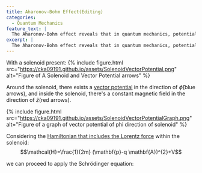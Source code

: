 ```yaml
---
title: Aharonov-Bohm Effect(Editing)
categories:
  - Quantum Mechanics
feature_text: |
  The Aharonov-Bohm effect reveals that in quantum mechanics, potentials have a real effect on charged particles, even in regions where there are no electromagnetic fields or forces acting. This stands in contrast to classical physics, which does not attribute any physical significance to potentials in the absence of fields.
excerpt: |
  The Aharonov-Bohm effect reveals that in quantum mechanics, potentials have a real effect on charged particles, even in regions where there are no electromagnetic fields or forces acting. This stands in contrast to classical physics, which does not attribute any physical significance to potentials in the absence of fields.
---
```



With a solenoid present:
{% include figure.html src="https://cka09191.github.io/assets/SolenoidVectorPotential.png" alt="Figure of A Solenoid and Vector Potential arrows" %}

Around the solenoid, there exists a [vector potential](https://cka09191.github.io/Fundamental-Concepts-in-Electromagnetics) in the direction of $\widehat\phi$(blue arrows), and inside the solenoid, there's a constant magnetic field in the direction of $\widehat z$(red arrows).

{% include figure.html src="https://cka09191.github.io/assets/SolenoidVectorPotentialGraph.png" alt="Figure of a graph of vector potential of phi direction of solenoid" %}

Considering the [Hamiltonian that includes the Lorentz force](https://cka09191.github.io/Fundamental-Concepts-in-Electromagnetics) within the solenoid:
$$\mathcal{H}=\frac{1}{2m} (\mathbf{p}-q \mathbf{A})^{2}+V$$

we can proceed to apply the Schrödinger equation:
